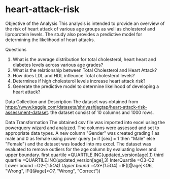 # heart-attack-risk
Objective of the Analysis
This analysis is intended to provide an overview of the risk of heart attack of various age groups as well as cholesterol and liproprotein levels. The study also provides a predictive model for determining the likelihood of heart attacks.


Questions
1. What is the average distribution for total cholesterol, heart heart and diabetes levels across various age grades? 
2. What is the relationship between Total Cholesterol and Heart Attack?
3. How does LDL and HDL infleunce Total cholesterol levels?
4. Determines if high cholesterol levels increase heart attack risk?
5. Generate the predictive model to determine likelihood of developing a heart attack?

Data Collection and Description
The dataset was obtained from https://www.kaggle.com/datasets/shriyashjagtap/heart-attack-risk-assessment-dataset. the dataset consist of 10 columns and 1000 rows.

Data Transformation
The obtained csv file was imported into excel using the powerquery wizard and analyzed.
The columns were assessed and set to appropriate data types.
A new column "Gender" was created grading 1 as male and 0 as female using power query (= if [sex] = 1 then "Male" else "Female") and the dataset was loaded into ms excel.
The dataset was evaluated to remove outliers for the age column by evaluating lower and upper boundary.
first quartile =QUARTILE.INC(updated_version[age],1)
third quartile =QUARTILE.INC(updated_version[age],3)
InterQuartile =O3-O2
Lower bound =O2-(1.5*O4)
Upper bound =O3+(1.5*O4) 
=IF([@age]<$O$6, "Wrong", IF([@age]>$O$7, "Wrong", "Correct"))
